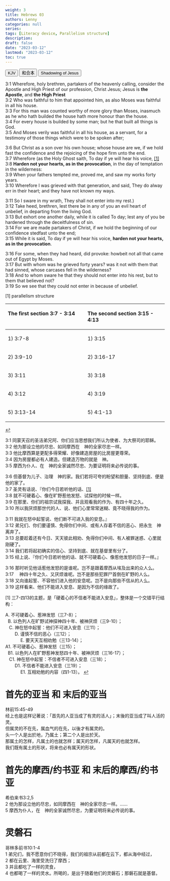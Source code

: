 ```yaml
---
weight: 3
title: Hebrews 03
authors: Lenny
categories: null
series:
tags: [Literacy device, Parallelism structure]
description: 
draft: false
date: "2023-03-12"
lastmod: "2023-03-12"
toc: true
---
```


<!--more-->

<!-- Tab links -->

<div class="tab">
  <button class="tablinks active" onclick="tablabel(event, 'english')">KJV</button>
  <button class="tablinks" onclick="tablabel(event, 'chinese')">和合本</button>
  <button class="tablinks" onclick="tablabel(event, 'note1')">Shadowing of Jesus</button>
</div>

<!-- Tab content -->

<div id="english" class="tabcontent" style="display:block">

3:1 Wherefore, holy brethren, partakers of the heavenly calling, consider the Apostle and High Priest of our profession, Christ Jesus; <a class ="marginnote">Jesus is <b>the Apostle</b>, and <b>the High Priest</b></a>  
3:2 Who was faithful to him that appointed him, as also Moses was faithful in all his house.  
3:3 For this man was counted worthy of more glory than Moses, inasmuch as he who hath builded the house hath more honour than the house.  
3:4 For every house is builded by some man; but he that built all things is God.  
3:5 And Moses verily was faithful in all his house, as a servant, for a testimony of those things which were to be spoken after;  

3:6 But Christ as a son over his own house; whose house are we, if we hold fast the confidence and the rejoicing of the hope firm unto the end.  
3:7 Wherefore (as the Holy Ghost saith, To day if ye will hear his voice, <a id="1_ref" href = "#1">[1]</a>  
3:8 <b>Harden not your hearts, as in the provocation</b>, in the day of temptation in the wilderness:  
3:9 When your fathers tempted me, proved me, and saw my works forty years.  
3:10 Wherefore I was grieved with that generation, and said, They do alway err in their heart; and they have not known my ways.  

3:11 So I sware in my wrath, They shall not enter into my rest.)  
3:12 Take heed, brethren, lest there be in any of you an evil heart of unbelief, in departing from the living God.  
3:13 But exhort one another daily, while it is called To day; lest any of you be hardened through the deceitfulness of sin.  
3:14 For we are made partakers of Christ, if we hold the beginning of our confidence stedfast unto the end;  
3:15 While it is said, To day if ye will hear his voice, <b>harden not your hearts, as in the provocation</b>.  

3:16 For some, when they had heard, did provoke: howbeit not all that came out of Egypt by Moses.  
3:17 But with whom was he grieved forty years? was it not with them that had sinned, whose carcases fell in the wilderness?  
3:18 And to whom sware he that they should not enter into his rest, but to them that believed not?  
3:19 So we see that they could not enter in because of unbelief.  


<p id="1">[1] 
parallelism structure

<table >
<colgroup><col style="width: 50%" /><col style="width: 50%" />
</colgroup>
<thead>
  <tr VALIGN=TOP style="text-align:left"  class="header">
    <th><p>The first section 3:7 - 3:14</p></th>
    <th><p>The second section 3:15 - 4:13</p></th>
  </tr>
</thead>
<tbody VALIGN=TOP>
  <tr>
    <td><p>1) 3:7-8
    </p></td>
    <td><p>1) 3:15
    </p></td>
  </tr>
  <tr>
    <td><p>2) 3:9-10
    </p></td>
    <td><p>2) 3:16-17
    </p></td>
  </tr>
  <tr>
    <td><p>3) 3:11
    </p></td>
    <td><p>3) 3:18
    </p></td>
  </tr>
  <tr>
    <td><p>4) 3:12
    </p></td>
    <td><p>4) 3:19
    </p></td>
  </tr>
  <tr>
    <td><p>5) 3:13-14
    </p></td>
    <td><p>5) 4:1-13
    </p></td>
  </tr>
</tbody>
</table>
<a href="#1_ref">&#8617;</a></p>
</div>

<div id="chinese" class="tabcontent">

3:1 同蒙天召的圣洁弟兄阿、你们应当思想我们所认为使者、为大祭司的耶稣。  
3:2 他为那设立他的尽忠、如同摩西在　神的全家尽忠一样。  
3:3 他比摩西算是更配多得荣耀、好像建造房屋的比房屋更尊荣。  
3:4 因为房屋都必有人建造。但建造万物的就是　神。  
3:5 摩西为仆人、在　神的全家诚然尽忠、为要证明将来必传说的事。  
 
3:6 但基督为儿子、治理　神的家。我们若将可夸的盼望和胆量、坚持到底、便是他的家了。  
3:7 圣灵有话说、『你们今日若听他的话、<a id="1_ref" href = "#1">[1]</a>    
3:8 就不可硬着心、像在旷野惹他发怒、试探他的时候一样。  
3:9 在那里、你们的祖宗试我探我、并且观看我的作为、有四十年之久。  
3:10 所以我厌烦那世代的人、说、他们心里常常迷糊、竟不晓得我的作为。  
 
3:11 我就在怒中起誓说、他们断不可进入我的安息。』  
3:12 弟兄们、你们要谨慎、免得你们中间、或有人存着不信的恶心、把永生　神离弃了。  
3:13 总要趁着还有今日、天天彼此相劝、免得你们中间、有人被罪迷惑、心里就刚硬了。  
3:14 我们若将起初确实的信心、坚持到底、就在基督里有分了。  
3:15 经上说、『你们今日若听他的话、就不可硬着心、像惹他发怒的日子一样。』  
 
3:16 那时听见他话惹他发怒的是谁呢。岂不是跟着摩西从埃及出来的众人么。  
3:17 　神四十年之久、又厌烦谁呢。岂不是那些犯罪尸首倒在旷野的人么。  
3:18 又向谁起誓、不容他们进入他的安息呢。岂不是向那些不信从的人么。  
3:19 这样看来、他们不能进入安息、是因为不信的缘故了。  

<p id="1">[1] 
三7-四13的主题，是「硬着心的不信者不能进入安息」，整体是一个交错平行结构：

A. 不可硬着心、惹神发怒（三7-8）；
<br>&nbsp;  B. 以色列人在旷野试神探神四十年、被神厌烦（三9-10）；
<br>&nbsp;&nbsp;    C. 神在怒中起誓：他们不可进入安息（三11）；
<br>&nbsp;&nbsp;&nbsp;    　D. 谨慎不信的恶心（三12）；
<br>&nbsp;&nbsp;&nbsp;&nbsp;    　　E. 要天天互相劝勉（三13-14）；
<br>A1. 不可硬着心、惹神发怒（三15）；
<br>&nbsp;  B1. 以色列人在旷野惹神发怒四十年、被神厌烦（三16-17）；
<br>&nbsp;&nbsp;    C1. 神在怒中起誓：不信者不可进入安息（三18）；
<br>&nbsp;&nbsp;&nbsp;    　D1. 不信者不能进入安息（三19）；
<br>&nbsp;&nbsp;&nbsp;&nbsp;    　　E1. 互相劝勉的内容（四1-13）。
<a href="#1_ref">&#8617;</a></p>

</div>




<div id="note1" class="tabcontent">

<h1><span class ="overline">首先的亚当 和 末后的亚当</span></h1>

林前15:45-49
<br>经上也是这样记著说：「首先的人亚当成了有灵的活人」；末後的亚当成了叫人活的灵。
<br>但属灵的不在先，属血气的在先，以後才有属灵的。
<br>头一个人是出於地，乃属土；第二个人是出於天。
<br>那属土的怎样，凡属土的也就怎样；属天的怎样，凡属天的也就怎样。 
<br>我们既有属土的形状，将来也必有属天的形状。


<h1><span class ="overline">首先的摩西/约书亚 和 末后的摩西/约书亚</span></h1>

‪希伯来书‬3:2,5
<br>2 他为那设立他的尽忠，如同摩西在　神的全家尽忠一样。……
<br>5 摩西为仆人，在　神的全家诚然尽忠，为要证明将来必传说的事。


<h1><span class ="overline">灵磐石</span></h1>

‪哥林多前书‬10:1-4
<br>1 弟兄们，我不愿意你们不晓得，我们的祖宗从前都在云下，都从海中经过， 
<br>2 都在云里、海里受洗归了摩西； 
<br>3 并且都吃了一样的灵食， 
<br>4 也都喝了一样的灵水。所喝的，是出于随着他们的灵磐石；那磐石就是基督。


</div>
